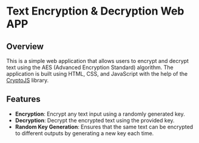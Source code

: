 # Text Encryption & Decryption Web APP

## Overview

This is a simple web application that allows users to encrypt and decrypt text using the AES (Advanced Encryption Standard) algorithm. The application is built using HTML, CSS, and JavaScript with the help of the [CryptoJS](https://cryptojs.gitbook.io/docs/) library.

## Features

- **Encryption**: Encrypt any text input using a randomly generated key.
- **Decryption**: Decrypt the encrypted text using the provided key.
- **Random Key Generation**: Ensures that the same text can be encrypted to different outputs by generating a new key each time.

